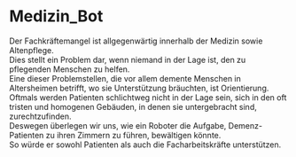# Medizin_Bot

Der Fachkräftemangel ist allgegenwärtig innerhalb der Medizin sowie Altenpflege.  
 Dies stellt ein Problem dar, wenn niemand in der Lage ist, den zu pflegenden Menschen zu helfen.  
  Eine dieser Problemstellen, die vor allem demente Menschen in Altersheimen betrifft, wo sie Unterstützung bräuchten, ist Orientierung.  
   Oftmals werden Patienten schlichtweg nicht in der Lage sein, sich in den oft tristen und homogenen Gebäuden, in denen sie untergebracht sind, zurechtzufinden.  
    Deswegen überlegen wir uns, wie ein Roboter die Aufgabe, Demenz-Patienten zu ihren Zimmern zu führen, bewältigen könnte.  
     So würde er sowohl Patienten als auch die Facharbeitskräfte unterstützen.
